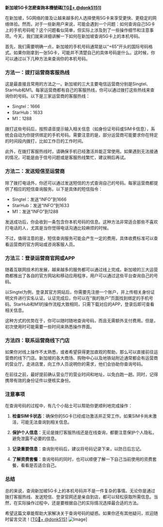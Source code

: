 **新加坡5G卡怎麽查詢本機號碼[[TG💪+ @donk5151](https://t.me/s/donk5151)]**

在新加坡，5G网络的普及让越来越多的人选择使用5G卡来享受更快、更稳定的网络体验。然而，对于一些新用户来说，可能会遇到一个问题：如何查询自己5G卡上的手机号码呢？这个问题看似简单，但实际上涉及到了一些操作细节和注意事项。今天，我们就来详细讲解一下如何在新加坡查询5G卡上的本机号码。

首先，我们需要明确一点，新加坡的手机号码通常是以“+65”开头的国际号码格式。如果你刚拿到一张5G卡，可能并不清楚自己的具体号码是什么。这时候，你可以通过以下几种方法来查询你的本机号码。

### 方法一：拨打运营商客服热线

这是最直接且常用的方法之一。新加坡的三大主要电信运营商分别是Singtel、StarHub和M1。每家运营商都有自己的客服热线，你可以通过拨打这些热线来查询你的号码。以下是三家运营商的客服热线：

- Singtel：1666
- StarHub：1633
- M1：1288

拨打这些号码后，按照语音提示输入相关信息（如身份证号码或SIM卡信息），系统会自动为你提供绑定的手机号码。需要注意的是，部分运营商可能要求你在特定的时间段内拨打，比如工作日的工作时间。

此外，在拨打客服热线时，请确保手机已经激活并能正常使用。如果遇到无法接通的情况，可能是由于信号问题或是客服热线繁忙，建议稍后再试。

### 方法二：发送短信至运营商

除了拨打电话外，你还可以通过发送短信的方式查询自己的号码。每家运营商都提供了相应的短信查询服务。以下是具体的短信指令：

- Singtel：发送“INFO”到1666
- StarHub：发送“INFO”到1633
- M1：发送“INFO”到1288

发送成功后，你会收到一条包含你本机号码的信息。这种方法非常适合那些不喜欢打电话的人，尤其是当你觉得电话沟通比较麻烦的时候。

不过，值得注意的是，短信查询服务可能会产生一定的费用，具体收费标准可以查看运营商的官方网站或咨询客服人员。

### 方法三：登录运营商官网或APP

随着互联网技术的发展，越来越多的服务都可以通过线上完成。新加坡的三大运营商都推出了各自的官方网站和移动应用程序，用户可以通过这些平台查询自己的号码。

以Singtel为例，登录其官方网站后，你需要先注册一个账户，并上传相关身份证明文件进行实名认证。认证完成后，你可以在“我的账户”页面找到绑定的手机号码。StarHub和M1的操作流程大致相同，只需下载对应的APP，登录后即可查看相关信息。

这种方式的优势在于，你可以随时随地查询号码，而且无需额外支付费用。但是，初次使用时可能需要一些时间来熟悉操作界面。

### 方法四：联系运营商线下门店

如果你对线上操作不太熟悉，或者希望获得更加直观的帮助，那么可以直接前往运营商的线下门店。新加坡的各大商场、购物中心以及地铁站附近通常都会有运营商的营业厅。走进店里，向工作人员说明你的需求，他们会协助你查询号码。

在前往之前，最好提前确认营业厅的营业时间和地址，以免白跑一趟。同时，记得携带有效的身份证件以便核实身份。

### 注意事项

在查询号码的过程中，有几个小贴士可以帮助你更顺利地完成操作：

1. **检查SIM卡状态**：确保你的5G卡已经成功激活并正常工作。如果SIM卡尚未激活，可能无法查询到相关信息。
   
2. **保护个人信息**：无论是拨打客服热线还是在线查询，都要注意保护个人隐私，避免泄露不必要的信息。

3. **记录重要信息**：查询到号码后，建议将号码记录下来，以防日后忘记。

4. **了解资费套餐**：查询号码的同时，也可以顺便了解一下自己当前使用的资费套餐，看看是否适合自己。

### 总结

总的来说，查询新加坡5G卡上的本机号码并不是一件复杂的事情。无论你是通过拨打客服热线、发送短信、登录官网还是亲自到店，都可以轻松获取所需信息。当然，在实际操作过程中，还是要根据自己的实际情况选择最合适的方法。

希望这篇文章能帮助大家解决关于查询号码的疑惑。如果你还有其他疑问，欢迎随时留言交流！[[TG💪+ @donk5151](https://t.me/s/donk5151) ![Image](https://i.postimg.cc/rwNCRYN7/Snipaste-2025-04-30-17-27-05.png)]